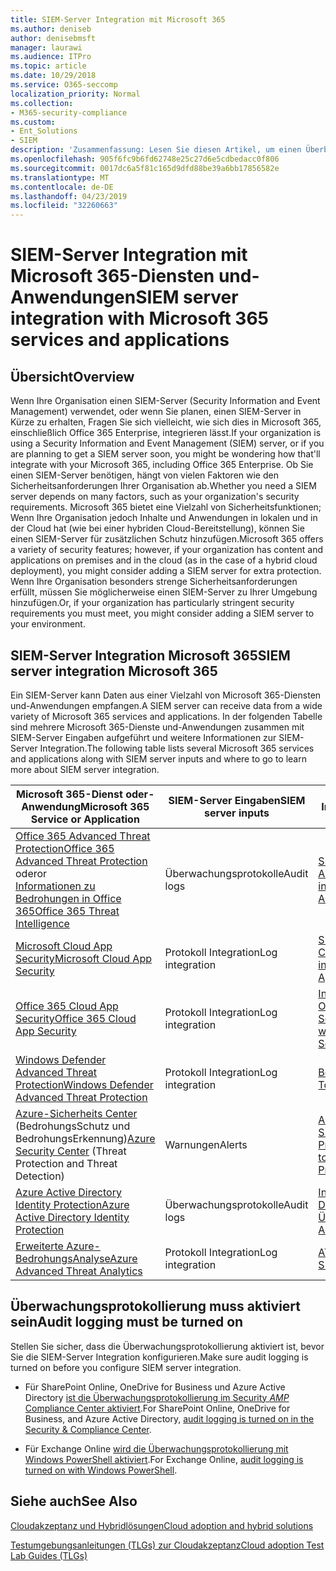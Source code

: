 ```yaml
---
title: SIEM-Server Integration mit Microsoft 365
ms.author: deniseb
author: denisebmsft
manager: laurawi
ms.audience: ITPro
ms.topic: article
ms.date: 10/29/2018
ms.service: O365-seccomp
localization_priority: Normal
ms.collection:
- M365-security-compliance
ms.custom:
- Ent_Solutions
- SIEM
description: 'Zusammenfassung: Lesen Sie diesen Artikel, um einen Überblick über die SIEM-Server Integration mit Microsoft 365 zu erhalten.'
ms.openlocfilehash: 905f6fc9b6fd62748e25c27d6e5cdbedacc0f806
ms.sourcegitcommit: 0017dc6a5f81c165d9dfd88be39a6bb17856582e
ms.translationtype: MT
ms.contentlocale: de-DE
ms.lasthandoff: 04/23/2019
ms.locfileid: "32260663"
---
```

# <a name="siem-server-integration-with-microsoft-365-services-and-applications"></a><span data-ttu-id="cb0a2-103">SIEM-Server Integration mit Microsoft 365-Diensten und-Anwendungen</span><span class="sxs-lookup"><span data-stu-id="cb0a2-103">SIEM server integration with Microsoft 365 services and applications</span></span>

## <a name="overview"></a><span data-ttu-id="cb0a2-104">Übersicht</span><span class="sxs-lookup"><span data-stu-id="cb0a2-104">Overview</span></span>

<span data-ttu-id="cb0a2-105">Wenn Ihre Organisation einen SIEM-Server (Security Information and Event Management) verwendet, oder wenn Sie planen, einen SIEM-Server in Kürze zu erhalten, Fragen Sie sich vielleicht, wie sich dies in Microsoft 365, einschließlich Office 365 Enterprise, integrieren lässt.</span><span class="sxs-lookup"><span data-stu-id="cb0a2-105">If your organization is using a Security Information and Event Management (SIEM) server, or if you are planning to get a SIEM server soon, you might be wondering how that'll integrate with your Microsoft 365, including Office 365 Enterprise.</span></span> <span data-ttu-id="cb0a2-106">Ob Sie einen SIEM-Server benötigen, hängt von vielen Faktoren wie den Sicherheitsanforderungen Ihrer Organisation ab.</span><span class="sxs-lookup"><span data-stu-id="cb0a2-106">Whether you need a SIEM server depends on many factors, such as your organization's security requirements.</span></span> <span data-ttu-id="cb0a2-107">Microsoft 365 bietet eine Vielzahl von Sicherheitsfunktionen; Wenn Ihre Organisation jedoch Inhalte und Anwendungen in lokalen und in der Cloud hat (wie bei einer hybriden Cloud-Bereitstellung), können Sie einen SIEM-Server für zusätzlichen Schutz hinzufügen.</span><span class="sxs-lookup"><span data-stu-id="cb0a2-107">Microsoft 365 offers a variety of security features; however, if your organization has content and applications on premises and in the cloud (as in the case of a hybrid cloud deployment), you might consider adding a SIEM server for extra protection.</span></span> <span data-ttu-id="cb0a2-108">Wenn Ihre Organisation besonders strenge Sicherheitsanforderungen erfüllt, müssen Sie möglicherweise einen SIEM-Server zu Ihrer Umgebung hinzufügen.</span><span class="sxs-lookup"><span data-stu-id="cb0a2-108">Or, if your organization has particularly stringent security requirements you must meet, you might consider adding a SIEM server to your environment.</span></span>

## <a name="siem-server-integration-microsoft-365"></a><span data-ttu-id="cb0a2-109">SIEM-Server Integration Microsoft 365</span><span class="sxs-lookup"><span data-stu-id="cb0a2-109">SIEM server integration Microsoft 365</span></span>

<span data-ttu-id="cb0a2-110">Ein SIEM-Server kann Daten aus einer Vielzahl von Microsoft 365-Diensten und-Anwendungen empfangen.</span><span class="sxs-lookup"><span data-stu-id="cb0a2-110">A SIEM server can receive data from a wide variety of Microsoft 365 services and applications.</span></span> <span data-ttu-id="cb0a2-111">In der folgenden Tabelle sind mehrere Microsoft 365-Dienste und-Anwendungen zusammen mit SIEM-Server Eingaben aufgeführt und weitere Informationen zur SIEM-Server Integration.</span><span class="sxs-lookup"><span data-stu-id="cb0a2-111">The following table lists several Microsoft 365 services and applications along with SIEM server inputs and where to go to learn more about SIEM server integration.</span></span> 

| <span data-ttu-id="cb0a2-112">Microsoft 365-Dienst oder-Anwendung</span><span class="sxs-lookup"><span data-stu-id="cb0a2-112">Microsoft 365 Service or Application</span></span> | <span data-ttu-id="cb0a2-113">SIEM-Server Eingaben</span><span class="sxs-lookup"><span data-stu-id="cb0a2-113">SIEM server inputs</span></span> | <span data-ttu-id="cb0a2-114">Ressourcen für weitere Informationen</span><span class="sxs-lookup"><span data-stu-id="cb0a2-114">Resources to learn more</span></span> |
| --- | --- | --- |
| [<span data-ttu-id="cb0a2-115">Office 365 Advanced Threat Protection</span><span class="sxs-lookup"><span data-stu-id="cb0a2-115">Office 365 Advanced Threat Protection</span></span>](office-365-atp.md) <br/>   <span data-ttu-id="cb0a2-116">oder</span><span class="sxs-lookup"><span data-stu-id="cb0a2-116">or</span></span>   <br/>[<span data-ttu-id="cb0a2-117">Informationen zu Bedrohungen in Office 365</span><span class="sxs-lookup"><span data-stu-id="cb0a2-117">Office 365 Threat Intelligence</span></span>](office-365-ti.md) | <span data-ttu-id="cb0a2-118">Überwachungsprotokolle</span><span class="sxs-lookup"><span data-stu-id="cb0a2-118">Audit logs</span></span> | [<span data-ttu-id="cb0a2-119">SIEM-Integration in Office 365 Advanced Threat Protection</span><span class="sxs-lookup"><span data-stu-id="cb0a2-119">SIEM integration with Office 365 Advanced Threat Protection</span></span>](siem-integration-with-office-365-ti.md) |
| [<span data-ttu-id="cb0a2-120">Microsoft Cloud App Security</span><span class="sxs-lookup"><span data-stu-id="cb0a2-120">Microsoft Cloud App Security</span></span>](https://docs.microsoft.com/cloud-app-security/what-is-cloud-app-security) | <span data-ttu-id="cb0a2-121">Protokoll Integration</span><span class="sxs-lookup"><span data-stu-id="cb0a2-121">Log integration</span></span> | [<span data-ttu-id="cb0a2-122">SIEM-Integration in Microsoft Cloud-App-Sicherheit</span><span class="sxs-lookup"><span data-stu-id="cb0a2-122">SIEM integration with Microsoft Cloud App Security</span></span>](https://docs.microsoft.com/cloud-app-security/siem) |
| [<span data-ttu-id="cb0a2-123">Office 365 Cloud App Security</span><span class="sxs-lookup"><span data-stu-id="cb0a2-123">Office 365 Cloud App Security</span></span>](office-365-cas-overview.md) | <span data-ttu-id="cb0a2-124">Protokoll Integration</span><span class="sxs-lookup"><span data-stu-id="cb0a2-124">Log integration</span></span> | [<span data-ttu-id="cb0a2-125">Integrieren Ihres SIEM-Servers in Office 365 Cloud App Security</span><span class="sxs-lookup"><span data-stu-id="cb0a2-125">Integrate your SIEM server with Office 365 Cloud App Security</span></span>](integrate-your-siem-server-with-office-365-cas.md) |
| [<span data-ttu-id="cb0a2-126">Windows Defender Advanced Threat Protection</span><span class="sxs-lookup"><span data-stu-id="cb0a2-126">Windows Defender Advanced Threat Protection</span></span>](https://docs.microsoft.com/windows/security/threat-protection/) | <span data-ttu-id="cb0a2-127">Protokoll Integration</span><span class="sxs-lookup"><span data-stu-id="cb0a2-127">Log integration</span></span> | [<span data-ttu-id="cb0a2-128">Benachrichtigungen an Ihre SIEM-Tools</span><span class="sxs-lookup"><span data-stu-id="cb0a2-128">Pull alerts to your SIEM tools</span></span>](https://docs.microsoft.com/windows/security/threat-protection/windows-defender-atp/configure-siem-windows-defender-advanced-threat-protection) |
| <span data-ttu-id="cb0a2-129">[Azure-Sicherheits Center](https://docs.microsoft.com/azure/security-center/security-center-intro) (BedrohungsSchutz und BedrohungsErkennung)</span><span class="sxs-lookup"><span data-stu-id="cb0a2-129">[Azure Security Center](https://docs.microsoft.com/azure/security-center/security-center-intro) (Threat Protection and Threat Detection)</span></span> | <span data-ttu-id="cb0a2-130">Warnungen</span><span class="sxs-lookup"><span data-stu-id="cb0a2-130">Alerts</span></span> | [<span data-ttu-id="cb0a2-131">Azure Security Data Export to SIEM-Pipeline Configuration-Preview</span><span class="sxs-lookup"><span data-stu-id="cb0a2-131">Azure Security data export to SIEM - Pipeline Configuration - Preview</span></span>](https://docs.microsoft.com/azure/security-center/security-center-export-data-to-siem) |
| [<span data-ttu-id="cb0a2-132">Azure Active Directory Identity Protection</span><span class="sxs-lookup"><span data-stu-id="cb0a2-132">Azure Active Directory Identity Protection</span></span>](https://docs.microsoft.com/azure/active-directory/identity-protection/overview) | <span data-ttu-id="cb0a2-133">Überwachungsprotokolle</span><span class="sxs-lookup"><span data-stu-id="cb0a2-133">Audit logs</span></span> | [<span data-ttu-id="cb0a2-134">Integrieren von Azure Active Directory-Überwachungsprotokollen</span><span class="sxs-lookup"><span data-stu-id="cb0a2-134">Integrate Azure Active Directory audit logs</span></span>](https://docs.microsoft.com/azure/security/security-azure-log-integration-ad) |
| [<span data-ttu-id="cb0a2-135">Erweiterte Azure-BedrohungsAnalyse</span><span class="sxs-lookup"><span data-stu-id="cb0a2-135">Azure Advanced Threat Analytics</span></span>](https://docs.microsoft.com/azure/security/azure-threat-detection) | <span data-ttu-id="cb0a2-136">Protokoll Integration</span><span class="sxs-lookup"><span data-stu-id="cb0a2-136">Log integration</span></span> | [<span data-ttu-id="cb0a2-137">ATA SIEM-Protokoll Referenz</span><span class="sxs-lookup"><span data-stu-id="cb0a2-137">ATA SIEM log reference</span></span>](https://docs.microsoft.com/advanced-threat-analytics/cef-format-sa) |

## <a name="audit-logging-must-be-turned-on"></a><span data-ttu-id="cb0a2-138">Überwachungsprotokollierung muss aktiviert sein</span><span class="sxs-lookup"><span data-stu-id="cb0a2-138">Audit logging must be turned on</span></span>

<span data-ttu-id="cb0a2-139">Stellen Sie sicher, dass die Überwachungsprotokollierung aktiviert ist, bevor Sie die SIEM-Server Integration konfigurieren.</span><span class="sxs-lookup"><span data-stu-id="cb0a2-139">Make sure audit logging is turned on before you configure SIEM server integration.</span></span> 

- <span data-ttu-id="cb0a2-140">Für SharePoint Online, OneDrive for Business und Azure Active Directory [ist die Überwachungsprotokollierung im Security _AMP_ Compliance Center aktiviert](https://docs.microsoft.com/office365/securitycompliance/turn-audit-log-search-on-or-off).</span><span class="sxs-lookup"><span data-stu-id="cb0a2-140">For SharePoint Online, OneDrive for Business, and Azure Active Directory, [audit logging is turned on in the Security & Compliance Center](https://docs.microsoft.com/office365/securitycompliance/turn-audit-log-search-on-or-off).</span></span>

- <span data-ttu-id="cb0a2-141">Für Exchange Online [wird die Überwachungsprotokollierung mit Windows PowerShell aktiviert](https://docs.microsoft.com/office365/securitycompliance/enable-mailbox-auditing).</span><span class="sxs-lookup"><span data-stu-id="cb0a2-141">For Exchange Online, [audit logging is turned on with Windows PowerShell](https://docs.microsoft.com/office365/securitycompliance/enable-mailbox-auditing).</span></span>
 
## <a name="see-also"></a><span data-ttu-id="cb0a2-142">Siehe auch</span><span class="sxs-lookup"><span data-stu-id="cb0a2-142">See Also</span></span>

[<span data-ttu-id="cb0a2-143">Cloudakzeptanz und Hybridlösungen</span><span class="sxs-lookup"><span data-stu-id="cb0a2-143">Cloud adoption and hybrid solutions</span></span>](https://docs.microsoft.com/office365/enterprise/cloud-adoption-and-hybrid-solutions)
  
[<span data-ttu-id="cb0a2-144">Testumgebungsanleitungen (TLGs) zur Cloudakzeptanz</span><span class="sxs-lookup"><span data-stu-id="cb0a2-144">Cloud adoption Test Lab Guides (TLGs)</span></span>](https://docs.microsoft.com/office365/enterprise/cloud-adoption-test-lab-guides-tlgs)


